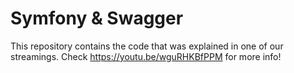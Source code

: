 # Symfony & Swagger

This repository contains the code that was explained in one of our streamings. Check https://youtu.be/wguRHKBfPPM for more info!
